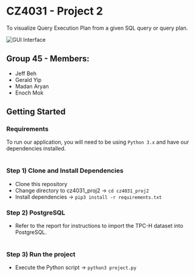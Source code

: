 # CZ4031 - Project 2

To visualize Query Execution Plan from a given SQL query or query plan.

![GUI Interface](https://i.imgur.com/j9kMTx5.png)

## Group 45 - Members:
- Jeff Beh  
- Gerald Yip  
- Madan Aryan  
- Enoch Mok  

## Getting Started
### Requirements  
To run our application, you will need to be using ```Python 3.x``` and have our dependencies installed.  
&nbsp;

### Step 1) Clone and Install Dependencies
- Clone this repository
- Change directory to cz4031_proj2 -> ```cd cz4031_proj2```
- Install dependencies -> ```pip3 install -r requirements.txt```
&nbsp;

### Step 2) PostgreSQL
- Refer to the report for instructions to import the TPC-H dataset into PostgreSQL.  
&nbsp;

### Step 3) Run the project
- Execute the Python script -> ```python3 project.py```  
